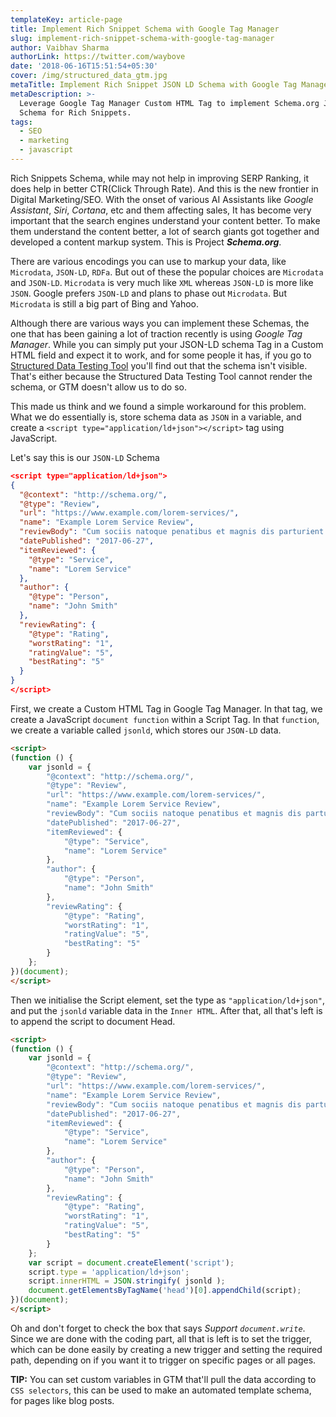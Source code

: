 ```yaml
---
templateKey: article-page
title: Implement Rich Snippet Schema with Google Tag Manager
slug: implement-rich-snippet-schema-with-google-tag-manager
author: Vaibhav Sharma
authorLink: https://twitter.com/waybove
date: '2018-06-16T15:51:54+05:30'
cover: /img/structured_data_gtm.jpg
metaTitle: Implement Rich Snippet JSON LD Schema with Google Tag Manager
metaDescription: >-
  Leverage Google Tag Manager Custom HTML Tag to implement Schema.org JSON-LD
  Schema for Rich Snippets.
tags:
  - SEO
  - marketing
  - javascript
---
```

Rich Snippets Schema, while may not help in improving SERP Ranking, it does help in better CTR(Click Through Rate). And this is the new frontier in Digital Marketing/SEO. With the onset of various AI Assistants like _Google Assistant_, _Siri_, _Cortana_, etc and them affecting sales, It has become very important that the search engines understand your content better. To make them understand the content better, a lot of search giants got together and developed a content markup system. This is Project **_Schema.org_**.

There are various encodings you can use to markup your data, like `Microdata`, `JSON-LD`, `RDFa`. But out of these the popular choices are `Microdata` and `JSON-LD`. `Microdata` is very much like `XML` whereas `JSON-LD` is more like `JSON`. Google prefers `JSON-LD` and plans to phase out `Microdata`. But `Microdata` is still a big part of Bing and Yahoo.

Although there are various ways you can implement these Schemas, the one that has been gaining a lot of traction recently is using _Google Tag Manager_. While you can simply put your JSON-LD schema Tag in a Custom HTML field and expect it to work, and for some people it has, if you go to [Structured Data Testing Tool](https://search.google.com/structured-data/testing-tool/) you'll find out that the schema isn't visible. That's either because the Structured Data Testing Tool cannot render the schema, or GTM doesn't allow us to do so.

This made us think and we found a simple workaround for this problem. What we do essentially is, store schema data as `JSON` in a variable, and create a `<script type="application/ld+json"></script>` tag using JavaScript.

Let's say this is our `JSON-LD` Schema

```json
<script type="application/ld+json">
{
  "@context": "http://schema.org/",
  "@type": "Review",
  "url": "https://www.example.com/lorem-services/",
  "name": "Example Lorem Service Review",
  "reviewBody": "Cum sociis natoque penatibus et magnis dis parturient montes, nascetur ridiculus mus. Aenean eu leo quam. Pellentesque ornare sem lacinia quam venenatis vestibulum. Sed posuere consectetur est at lobortis. Cras mattis consectetur purus sit amet fermentum.",
  "datePublished": "2017-06-27",
  "itemReviewed": {
    "@type": "Service",
    "name": "Lorem Service"
  },
  "author": {
    "@type": "Person",
    "name": "John Smith"
  },
  "reviewRating": {
    "@type": "Rating",
    "worstRating": "1",
    "ratingValue": "5",
    "bestRating": "5"
  }
}
</script>
```

First, we create a Custom HTML Tag in Google Tag Manager. In that tag, we create a JavaScript `document function` within a Script Tag. In that `function`, we create a variable called `jsonld`, which stores our `JSON-LD` data.

```html
<script>
(function () {
    var jsonld = {
        "@context": "http://schema.org/",
        "@type": "Review",
        "url": "https://www.example.com/lorem-services/",
        "name": "Example Lorem Service Review",
        "reviewBody": "Cum sociis natoque penatibus et magnis dis parturient montes, nascetur ridiculus mus. Aenean eu leo quam. Pellentesque ornare sem lacinia quam venenatis vestibulum. Sed posuere consectetur est at lobortis. Cras mattis consectetur purus sit amet fermentum.",
        "datePublished": "2017-06-27",
        "itemReviewed": {
            "@type": "Service",
            "name": "Lorem Service"
        },
        "author": {
            "@type": "Person",
            "name": "John Smith"
        },
        "reviewRating": {
            "@type": "Rating",
            "worstRating": "1",
            "ratingValue": "5",
            "bestRating": "5"
        }
    };
})(document);
</script>
```

Then we initialise the Script element, set the type as `"application/ld+json"`, and put the `jsonld` variable data in the  `Inner HTML`. After that, all that's left is to append the script to document Head.

```html
<script>
(function () {
    var jsonld = {
        "@context": "http://schema.org/",
        "@type": "Review",
        "url": "https://www.example.com/lorem-services/",
        "name": "Example Lorem Service Review",
        "reviewBody": "Cum sociis natoque penatibus et magnis dis parturient montes, nascetur ridiculus mus. Aenean eu leo quam. Pellentesque ornare sem lacinia quam venenatis vestibulum. Sed posuere consectetur est at lobortis. Cras mattis consectetur purus sit amet fermentum.",
        "datePublished": "2017-06-27",
        "itemReviewed": {
            "@type": "Service",
            "name": "Lorem Service"
        },
        "author": {
            "@type": "Person",
            "name": "John Smith"
        },
        "reviewRating": {
            "@type": "Rating",
            "worstRating": "1",
            "ratingValue": "5",
            "bestRating": "5"
        }
    };
    var script = document.createElement('script');
    script.type = 'application/ld+json';
    script.innerHTML = JSON.stringify( jsonld );
    document.getElementsByTagName('head')[0].appendChild(script);
})(document);
</script>
```

Oh and don't forget to check the box that says _Support `document.write`_.
Since we are done with the coding part, all that is left is to set the trigger, which can be done easily by creating a new trigger and setting the required path, depending on if you want it to trigger on specific pages or all pages.

**TIP:** You can set custom variables in GTM that'll pull the data according to `CSS selectors`, this can be used to make an automated template schema, for pages like blog posts.
